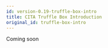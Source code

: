```yaml
---
id: version-0.19-truffle-box-intro
title: CITA Truffle Box Introduction
original_id: truffle-box-intro
---
```


Coming soon